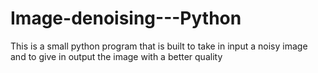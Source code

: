 # Image-denoising---Python
This is a small python program that is built to take in input a noisy image and to give in output the image with a better quality

